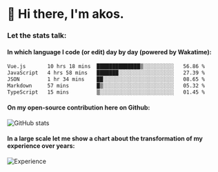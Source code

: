 # 👋 Hi there, I'm akos. 


### Let the stats talk:


#### In which language I code (or edit) day by day (powered by Wakatime): 

<!--START_SECTION:waka-->

```txt
Vue.js       10 hrs 18 mins  ██████████████▒░░░░░░░░░░   56.86 %
JavaScript   4 hrs 58 mins   ███████░░░░░░░░░░░░░░░░░░   27.39 %
JSON         1 hr 34 mins    ██░░░░░░░░░░░░░░░░░░░░░░░   08.65 %
Markdown     57 mins         █▒░░░░░░░░░░░░░░░░░░░░░░░   05.32 %
TypeScript   15 mins         ▒░░░░░░░░░░░░░░░░░░░░░░░░   01.45 %
```

<!--END_SECTION:waka-->

#### On my open-source contribution here on Github:
 
![GitHub stats](https://github-readme-stats.vercel.app/api?username=akosbalasko)

#### In a large scale let me show a chart about the transformation of my experience over years:   

![Experience](https://cr-skills-chart-widget.azurewebsites.net/api/api?username=akosbalasko)
